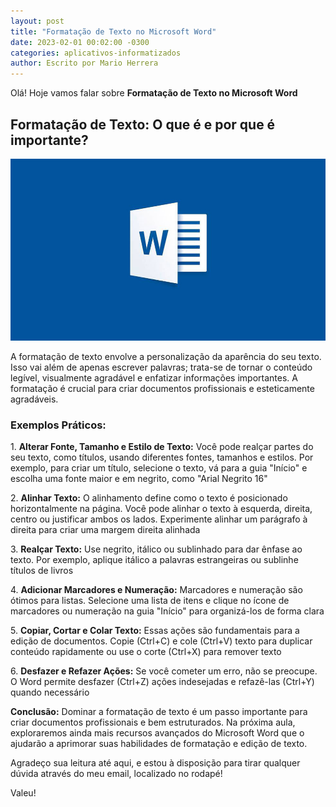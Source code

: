 ```yaml
---
layout: post
title: "Formatação de Texto no Microsoft Word"
date: 2023-02-01 00:02:00 -0300
categories: aplicativos-informatizados
author: Escrito por Mario Herrera
---
```


Olá! Hoje vamos falar sobre **Formatação de Texto no Microsoft Word**

## Formatação de Texto: O que é e por que é importante?


![](https://github.com/mariopuebla17/blog/blob/main/_images/202302/word1.jpg?raw=true)

A formatação de texto envolve a personalização da aparência do seu texto. Isso vai além de apenas escrever palavras; trata-se de tornar o conteúdo legível, visualmente agradável e enfatizar informações importantes. A formatação é crucial para criar documentos profissionais e esteticamente agradáveis.

### Exemplos Práticos:

1\. **Alterar Fonte, Tamanho e Estilo de Texto:** Você pode realçar partes do seu texto, como títulos, usando diferentes fontes, tamanhos e estilos. Por exemplo, para criar um título, selecione o texto, vá para a guia "Início" e escolha uma fonte maior e em negrito, como "Arial Negrito 16"  

2\. **Alinhar Texto:** O alinhamento define como o texto é posicionado horizontalmente na página. Você pode alinhar o texto à esquerda, direita, centro ou justificar ambos os lados. Experimente alinhar um parágrafo à direita para criar uma margem direita alinhada  

3\. **Realçar Texto:** Use negrito, itálico ou sublinhado para dar ênfase ao texto. Por exemplo, aplique itálico a palavras estrangeiras ou sublinhe títulos de livros  

4\. **Adicionar Marcadores e Numeração:** Marcadores e numeração são ótimos para listas. Selecione uma lista de itens e clique no ícone de marcadores ou numeração na guia "Início" para organizá-los de forma clara  

5\. **Copiar, Cortar e Colar Texto:** Essas ações são fundamentais para a edição de documentos. Copie (Ctrl+C) e cole (Ctrl+V) texto para duplicar conteúdo rapidamente ou use o corte (Ctrl+X) para remover texto  

6\. **Desfazer e Refazer Ações:** Se você cometer um erro, não se preocupe. O Word permite desfazer (Ctrl+Z) ações indesejadas e refazê-las (Ctrl+Y) quando necessário


**Conclusão:** Dominar a formatação de texto é um passo importante para criar documentos profissionais e bem estruturados. Na próxima aula, exploraremos ainda mais recursos avançados do Microsoft Word que o ajudarão a aprimorar suas habilidades de formatação e edição de texto.


Agradeço sua leitura até aqui, e estou à disposição para tirar qualquer dúvida através do meu email, localizado no rodapé!

Valeu!